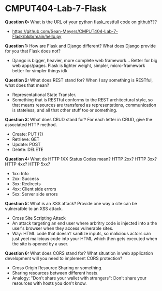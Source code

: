 # CMPUT404-Lab-7-Flask

**Question 0:** What is the URL of your python flask_restfull code on github???
- https://github.com/Sean-Meyers/CMPUT404-Lab-7-Flask/blob/main/hello.py

**Question 1:** How are Flask and Django different? What does Django provide for you that Flask does not?
- Django is bigger, heavier, more complete web framework... Better for big web apps/pages. Flask is lighter weight, simpler, micro-framework better for simpler things idk.

**Question 2:** What does REST stand for? When I say something is RESTful, what does that mean?
- Representational State Transfer.
- Something that is RESTful conforms to the REST architectural style, so that means resources are transfered as representations, communication is stateless, and all that other stuff too or something.

**Question 3:** What does CRUD stand for? For each letter in CRUD, give the associated HTTP method.
- Create: PUT (?)
- Retrieve: GET
- Update: POST
- Delete: DELETE

**Question 4:** What do HTTP 1XX Status Codes mean? HTTP 2xx? HTTP 3xx? HTTP 4xx? HTTP 5xx?
- 1xx: Info
- 2xx: Success
- 3xx: Redirects
- 4xx: Client side errors
- 5xx: Server side errors

**Question 5:** What is an XSS attack? Provide one way a site can be vulneratble to an XSS attack.
- Cross Site Scripting Attack
- An attack targeting an end user where arbritry code is injected into a the user's browser when they access vulnerable sites.
- Way: HTML code that doesn't sanitize inputs, so malicious actors can just yeet malicious code into your HTML which then gets executed when the site is opened by a user.

**Question 6:** What does CORS stand for? What situation in web application development will you need to implement CORS protection?
- Cross Origin Resource Sharing or something.
- Sharing resources between different hosts.
- Analogy: "Don't share your wallet with strangers": Don't share your resources with hosts you don't know.
